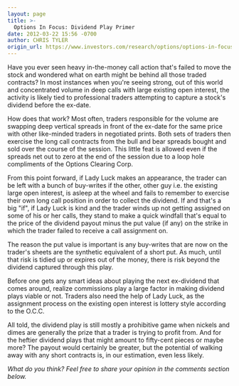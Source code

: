 ```yaml
---
layout: page
title: >-
  Options In Focus: Dividend Play Primer
date: 2012-03-22 15:56 -0700
author: CHRIS TYLER
origin_url: https://www.investors.com/research/options/options-in-focus-dividend-play-primer/
---
```






Have you ever seen heavy in-the-money call action that's failed to move the stock and wondered what on earth might be behind all those traded contracts? In most instances when you're seeing strong, out of this world and concentrated volume in deep calls with large existing open interest, the activity is likely tied to professional traders attempting to capture a stock's dividend before the ex-date. 

  

How does that work? Most often, traders responsible for the volume are swapping deep vertical spreads in front of the ex-date for the same price with other like-minded traders in negotiated prints. Both sets of traders then exercise the long call contracts from the bull and bear spreads bought and sold over the course of the session. This little feat is allowed even if the spreads net out to zero at the end of the session due to a loop hole compliments of the Options Clearing Corp. 

  

From this point forward, if Lady Luck makes an appearance, the trader can be left with a bunch of buy-writes if the other, other guy i.e. the existing large open interest, is asleep at the wheel and fails to remember to exercise their own long call position in order to collect the dividend. If and that's a big "if", if Lady Luck is kind and the trader winds up not getting assigned on some of his or her calls, they stand to make a quick windfall that's equal to the price of the dividend payout minus the put value (if any) on the strike in which the trader failed to receive a call assignment on. 

  

The reason the put value is important is any buy-writes that are now on the trader's sheets are the synthetic equivalent of a short put. As much, until that risk is tidied up or expires out of the money, there is risk beyond the dividend captured through this play.

  

Before one gets any smart ideas about playing the next ex-dividend that comes around, realize commissions play a large factor in making dividend plays viable or not. Traders also need the help of Lady Luck, as the assignment process on the existing open interest is lottery style according to the O.C.C. 

  

All told, the dividend play is still mostly a prohibitive game when nickels and dimes are generally the prize that a trader is trying to profit from. And for the heftier dividend plays that might amount to fifty-cent pieces or maybe more? The payout would certainly be greater, but the potential of walking away with any short contracts is, in our estimation, even less likely.

  

*What do you think? Feel free to share your opinion in the comments section below.*




